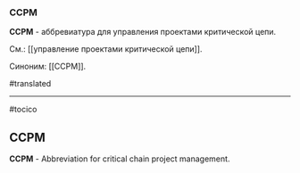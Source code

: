 ### CCPM

**CCPM** - аббревиатура для управления проектами критической цепи.

См.: [[управление проектами критической цепи]].

Синоним: [[CCPM]].

#translated




<hr/>

#tocico

## CCPM

<b>CCPM</b> -  Abbreviation for critical chain project management.





